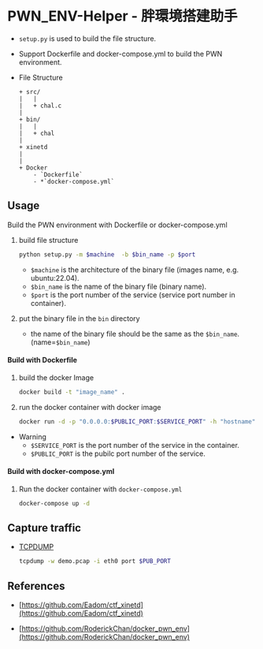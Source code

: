 # PWN_ENV-Helper - 胖環境搭建助手

- `setup.py` is used to build the file structure.
- Support Dockerfile and docker-compose.yml to build the PWN environment.

-  File Structure
    ```
    + src/
    |   |
    |   + chal.c
    |
    + bin/
    |   |
    |   + chal
    |
    + xinetd
    |
    |
    + Docker
        - `Dockerfile`
        - *`docker-compose.yml`
    ```
## Usage

Build the PWN environment with Dockerfile or docker-compose.yml

1. build file structure
    ```bash
    python setup.py -m $machine  -b $bin_name -p $port
    ```
    - `$machine` is the architecture of the binary file (images name, e.g. ubuntu:22.04).
    - `$bin_name` is the name of the binary file (binary name).
    - `$port` is the port number of the service (service port number in container).

2. put the binary file in the `bin` directory
    - the name of the binary file should be the same as the `$bin_name`. (name=`$bin_name`)

#### Build with Dockerfile

1. build the docker Image 
    ```bash
    docker build -t "image_name" .
    ```
2. run the docker container with docker image
    ```bash
    docker run -d -p "0.0.0.0:$PUBLIC_PORT:$SERVICE_PORT" -h "hostname" --name="container_name" image_name
    ```

- Warning
    - `$SERVICE_PORT` is the port number of the service in the container.
    - `$PUBLIC_PORT` is the pubilc port number of the service.

#### Build with docker-compose.yml 

1. Run the docker container with `docker-compose.yml`
    ```bash
    docker-compose up -d
    ```

## Capture traffic

- [TCPDUMP](https://www.tcpdump.org/)
    ```bash
    tcpdump -w demo.pcap -i eth0 port $PUB_PORT
    ```

## References

- [https://github.com/Eadom/ctf_xinetd](https://github.com/Eadom/ctf_xinetd)

- [https://github.com/RoderickChan/docker_pwn_env](https://github.com/RoderickChan/docker_pwn_env)